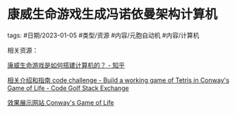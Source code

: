 # 康威生命游戏生成冯诺依曼架构计算机



tags: #日期/2023-01-05 #类型/资源 #内容/元胞自动机 #内容/计算机 


相关资源：


[康威生命游戏是如何搭建计算机的？ - 知乎](https://www.zhihu.com/column/p/144162012)

[相关介绍和指南 code challenge - Build a working game of Tetris in Conway's Game of Life - Code Golf Stack Exchange](https://codegolf.stackexchange.com/questions/11880/build-a-working-game-of-tetris-in-conways-game-of-life)

[效果展示网站 Conway's Game of Life](https://copy.sh/life/?pattern=TetrisOTCAMP.mc)